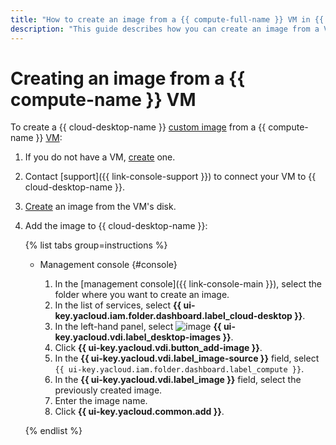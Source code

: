 ```yaml
---
title: "How to create an image from a {{ compute-full-name }} VM in {{ cloud-desktop-full-name }}"
description: "This guide describes how you can create an image from a VM."
---
```


# Creating an image from a {{ compute-name }} VM

To create a {{ cloud-desktop-name }} [custom image](../../concepts/images.md#custom-images) from a {{ compute-name }} [VM](../../../compute/concepts/vm.md):
1. If you do not have a VM, [create](../../../compute/operations/vm-create/create-linux-vm.md) one.
1. Contact [support]({{ link-console-support }}) to connect your VM to {{ cloud-desktop-name }}.
1. [Create](../../../compute/operations/image-create/create-from-disk.md) an image from the VM's disk.
1. Add the image to {{ cloud-desktop-name }}:

   {% list tabs group=instructions %}

   - Management console {#console}

      1. In the [management console]({{ link-console-main }}), select the folder where you want to create an image.
      1. In the list of services, select **{{ ui-key.yacloud.iam.folder.dashboard.label_cloud-desktop }}**.
      1. In the left-hand panel, select ![image](../../../_assets/console-icons/layers.svg) **{{ ui-key.yacloud.vdi.label_desktop-images }}**.
      1. Click **{{ ui-key.yacloud.vdi.button_add-image }}**.
      1. In the **{{ ui-key.yacloud.vdi.label_image-source }}** field, select `{{ ui-key.yacloud.iam.folder.dashboard.label_compute }}`.
      1. In the **{{ ui-key.yacloud.vdi.label_image }}** field, select the previously created image.
      1. Enter the image name.
      1. Click **{{ ui-key.yacloud.common.add }}**.

   {% endlist %}

